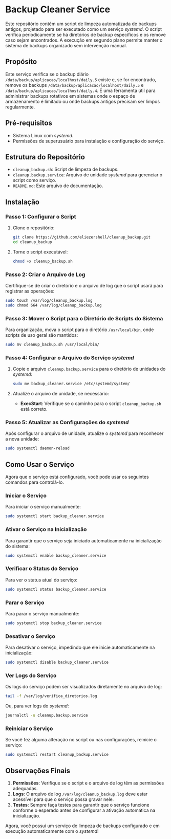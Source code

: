 # Backup Cleaner Service

Este repositório contém um script de limpeza automatizada de backups antigos, projetado para ser executado como um serviço *systemd*. O script verifica periodicamente se há diretórios de backup específicos e os remove caso sejam encontrados. A execução em segundo plano permite manter o sistema de backups organizado sem intervenção manual.

## Propósito

Este serviço verifica se o backup diário `/data/backup/aplicacao/localhost/daily.5` existe e, se for encontrado, remove os backups `/data/backup/aplicacao/localhost/daily.5` e `/data/backup/aplicacao/localhost/daily.4`. É uma ferramenta útil para administrar backups rotativos em sistemas onde o espaço de armazenamento é limitado ou onde backups antigos precisam ser limpos regularmente.

## Pré-requisitos

- Sistema Linux com *systemd*.
- Permissões de superusuário para instalação e configuração do serviço.

## Estrutura do Repositório

- `cleanup_backup.sh`: Script de limpeza de backups.
- `cleanup.backup.service`: Arquivo de unidade *systemd* para gerenciar o script como serviço.
- `README.md`: Este arquivo de documentação.

## Instalação

### Passo 1: Configurar o Script

1. Clone o repositório:

   ```bash
   git clone https://github.com/eliezershell/cleanup_backup.git
   cd cleanup_backup
   ```

2. Torne o script executável:

   ```bash
   chmod +x cleanup_backup.sh
   ```

### Passo 2: Criar o Arquivo de Log

Certifique-se de criar o diretório e o arquivo de log que o script usará para registrar as operações:

```bash
sudo touch /var/log/cleanup_backup.log
sudo chmod 664 /var/log/cleanup_backup.log
```

### Passo 3: Mover o Script para o Diretório de Scripts do Sistema

Para organização, mova o script para o diretório `/usr/local/bin`, onde scripts de uso geral são mantidos:

```bash
sudo mv cleanup_backup.sh /usr/local/bin/
```

### Passo 4: Configurar o Arquivo do Serviço *systemd*

1. Copie o arquivo `cleanup.backup.service` para o diretório de unidades do *systemd*:

   ```bash
   sudo mv backup_cleaner.service /etc/systemd/system/
   ```

2. Atualize o arquivo de unidade, se necessário:

   - **ExecStart**: Verifique se o caminho para o script `cleanup_backup.sh` está correto.

### Passo 5: Atualizar as Configurações do *systemd*

Após configurar o arquivo de unidade, atualize o *systemd* para reconhecer a nova unidade:

```bash
sudo systemctl daemon-reload
```

## Como Usar o Serviço

Agora que o serviço está configurado, você pode usar os seguintes comandos para controlá-lo.

### Iniciar o Serviço

Para iniciar o serviço manualmente:

```bash
sudo systemctl start backup_cleaner.service
```

### Ativar o Serviço na Inicialização

Para garantir que o serviço seja iniciado automaticamente na inicialização do sistema:

```bash
sudo systemctl enable backup_cleaner.service
```

### Verificar o Status do Serviço

Para ver o status atual do serviço:

```bash
sudo systemctl status backup_cleaner.service
```

### Parar o Serviço

Para parar o serviço manualmente:

```bash
sudo systemctl stop backup_cleaner.service
```

### Desativar o Serviço

Para desativar o serviço, impedindo que ele inicie automaticamente na inicialização:

```bash
sudo systemctl disable backup_cleaner.service
```

### Ver Logs do Serviço

Os logs do serviço podem ser visualizados diretamente no arquivo de log:

```bash
tail -f /var/log/verifica_diretorios.log
```

Ou, para ver logs do *systemd*:

```bash
journalctl -u cleanup.backup.service
```

### Reiniciar o Serviço

Se você fez alguma alteração no script ou nas configurações, reinicie o serviço:

```bash
sudo systemctl restart cleanup_backup.service
```

## Observações Finais

1. **Permissões**: Verifique se o script e o arquivo de log têm as permissões adequadas.
2. **Logs**: O arquivo de log `/var/log/cleanup_backup.log` deve estar acessível para que o serviço possa gravar nele.
3. **Testes**: Sempre faça testes para garantir que o serviço funcione conforme o esperado antes de configurar a ativação automática na inicialização.

Agora, você possui um serviço de limpeza de backups configurado e em execução automaticamente com o *systemd*!
